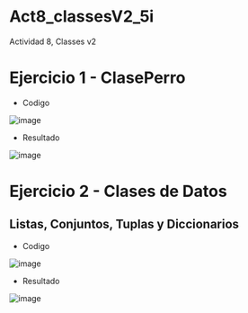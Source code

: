 # Act8_classesV2_5i
Actividad 8, Classes v2

# Ejercicio 1 - ClasePerro

- Codigo

![image](https://github.com/user-attachments/assets/89850087-feea-4df9-8ef2-8a4030b025be)

- Resultado

![image](https://github.com/user-attachments/assets/11fb4955-b568-4420-8d82-041b6ac29590)


# Ejercicio 2 - Clases de Datos

## Listas, Conjuntos, Tuplas y Diccionarios

- Codigo

![image](https://github.com/user-attachments/assets/374cf767-0c21-4c16-96ce-b6f85305e81c)

- Resultado

![image](https://github.com/user-attachments/assets/3b252c02-2834-4c8a-b1be-3d157eef322c)


